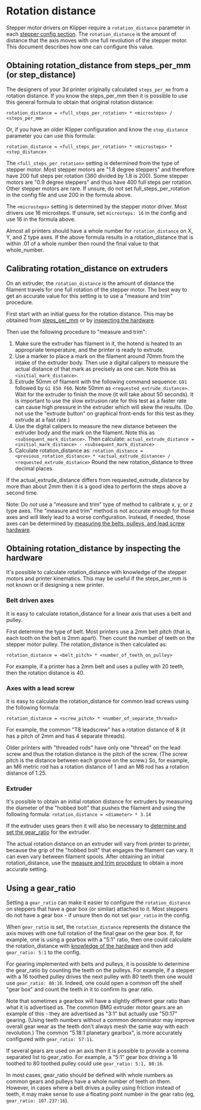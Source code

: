 # Rotation distance

Stepper motor drivers on Klipper require a `rotation_distance`
parameter in each
[stepper config section](Config_Reference.md#stepper). The
`rotation_distance` is the amount of distance that the axis moves with
one full revolution of the stepper motor. This document describes how
one can configure this value.

## Obtaining rotation_distance from steps_per_mm (or step_distance)

The designers of your 3d printer originally calculated `steps_per_mm`
from a rotation distance. If you know the steps_per_mm then it is
possible to use this general formula to obtain that original rotation
distance:
```
rotation_distance = <full_steps_per_rotation> * <microsteps> / <steps_per_mm>
```

Or, if you have an older Klipper configuration and know the
`step_distance` parameter you can use this formula:
```
rotation_distance = <full_steps_per_rotation> * <microsteps> * <step_distance>
```

The `<full_steps_per_rotation>` setting is determined from the type of
stepper motor. Most stepper motors are "1.8 degree steppers" and
therefore have 200 full steps per rotation (360 divided by 1.8 is
200). Some stepper motors are "0.9 degree steppers" and thus have 400
full steps per rotation. Other stepper motors are rare. If unsure, do
not set full_steps_per_rotation in the config file and use 200 in the
formula above.

The `<microsteps>` setting is determined by the stepper motor driver.
Most drivers use 16 microsteps. If unsure, set `microsteps: 16` in the
config and use 16 in the formula above.

Almost all printers should have a whole number for `rotation_distance`
on X, Y, and Z type axes. If the above formula results in a
rotation_distance that is within .01 of a whole number then round the
final value to that whole_number.

## Calibrating rotation_distance on extruders

On an extruder, the `rotation_distance` is the amount of distance the
filament travels for one full rotation of the stepper motor. The best
way to get an accurate value for this setting is to use a "measure and
trim" procedure.

First start with an initial guess for the rotation distance. This may
be obtained from
[steps_per_mm](#obtaining-rotation_distance-from-steps_per_mm-or-step_distance)
or by [inspecting the hardware](#extruder).

Then use the following procedure to "measure and trim":
1. Make sure the extruder has filament in it, the hotend is heated to
   an appropriate temperature, and the printer is ready to extrude.
2. Use a marker to place a mark on the filament around 70mm from the
   intake of the extruder body. Then use a digital calipers to measure
   the actual distance of that mark as precisely as one can. Note this
   as `<initial_mark_distance>`.
3. Extrude 50mm of filament with the following command sequence: `G91`
   followed by `G1 E50 F60`. Note 50mm as
   `<requested_extrude_distance>`. Wait for the extruder to finish the
   move (it will take about 50 seconds). It is important to use the
   slow extrusion rate for this test as a faster rate can cause high
   pressure in the extruder which will skew the results. (Do not use
   the "extrude button" on graphical front-ends for this test as they
   extrude at a fast rate.)
4. Use the digital calipers to measure the new distance between the
   extruder body and the mark on the filament. Note this as
   `<subsequent_mark_distance>`. Then calculate:
   `actual_extrude_distance = <initial_mark_distance> - <subsequent_mark_distance>`
5. Calculate rotation_distance as:
   `rotation_distance = <previous_rotation_distance> * <actual_extrude_distance> / <requested_extrude_distance>`
   Round the new rotation_distance to three decimal places.

If the actual_extrude_distance differs from requested_extrude_distance
by more than about 2mm then it is a good idea to perform the steps
above a second time.

Note: Do *not* use a "measure and trim" type of method to calibrate x,
y, or z type axes. The "measure and trim" method is not accurate
enough for those axes and will likely lead to a worse configuration.
Instead, if needed, those axes can be determined by
[measuring the belts, pulleys, and lead screw hardware](#obtaining-rotation_distance-by-inspecting-the-hardware).

## Obtaining rotation_distance by inspecting the hardware

It's possible to calculate rotation_distance with knowledge of the
stepper motors and printer kinematics. This may be useful if the
steps_per_mm is not known or if designing a new printer.

### Belt driven axes

It is easy to calculate rotation_distance for a linear axis that uses
a belt and pulley.

First determine the type of belt. Most printers use a 2mm belt pitch
(that is, each tooth on the belt is 2mm apart). Then count the number
of teeth on the stepper motor pulley. The rotation_distance is then
calculated as:
```
rotation_distance = <belt_pitch> * <number_of_teeth_on_pulley>
```

For example, if a printer has a 2mm belt and uses a pulley with 20
teeth, then the rotation distance is 40.

### Axes with a lead screw

It is easy to calculate the rotation_distance for common lead screws
using the following formula:
```
rotation_distance = <screw_pitch> * <number_of_separate_threads>
```

For example, the common "T8 leadscrew" has a rotation distance of 8
(it has a pitch of 2mm and has 4 separate threads).

Older printers with "threaded rods" have only one "thread" on the lead
screw and thus the rotation distance is the pitch of the screw. (The
screw pitch is the distance between each groove on the screw.) So, for
example, an M6 metric rod has a rotation distance of 1 and an M8 rod
has a rotation distance of 1.25.

### Extruder

It's possible to obtain an initial rotation distance for extruders by
measuring the diameter of the "hobbed bolt" that pushes the filament
and using the following formula: `rotation_distance = <diameter> * 3.14`

If the extruder uses gears then it will also be necessary to
[determine and set the gear_ratio](#using-a-gear_ratio) for the
extruder.

The actual rotation distance on an extruder will vary from printer to
printer, because the grip of the "hobbed bolt" that engages the
filament can vary. It can even vary between filament spools. After
obtaining an initial rotation_distance, use the
[measure and trim procedure](#calibrating-rotation_distance-on-extruders)
to obtain a more accurate setting.

## Using a gear_ratio

Setting a `gear_ratio` can make it easier to configure the
`rotation_distance` on steppers that have a gear box (or similar)
attached to it. Most steppers do not have a gear box - if unsure then
do not set `gear_ratio` in the config.

When `gear_ratio` is set, the `rotation_distance` represents the
distance the axis moves with one full rotation of the final gear on
the gear box. If, for example, one is using a gearbox with a "5:1"
ratio, then one could calculate the rotation_distance with
[knowledge of the hardware](#obtaining-rotation_distance-by-inspecting-the-hardware)
and then add `gear_ratio: 5:1` to the config.

For gearing implemented with belts and pulleys, it is possible to
determine the gear_ratio by counting the teeth on the pulleys. For
example, if a stepper with a 16 toothed pulley drives the next pulley
with 80 teeth then one would use `gear_ratio: 80:16`. Indeed, one
could open a common off the shelf "gear box" and count the teeth in it
to confirm its gear ratio.

Note that sometimes a gearbox will have a slightly different gear
ratio than what it is advertised as. The common BMG extruder motor
gears are an example of this - they are advertised as "3:1" but
actually use "50:17" gearing. (Using teeth numbers without a common
denominator may improve overall gear wear as the teeth don't always
mesh the same way with each revolution.) The common "5.18:1 planetary
gearbox", is more accurately configured with `gear_ratio: 57:11`.

If several gears are used on an axis then it is possible to provide a
comma separated list to gear_ratio. For example, a "5:1" gear box
driving a 16 toothed to 80 toothed pulley could use
`gear_ratio: 5:1, 80:16`.

In most cases, gear_ratio should be defined with whole numbers as
common gears and pulleys have a whole number of teeth on them.
However, in cases where a belt drives a pulley using friction instead
of teeth, it may make sense to use a floating point number in the gear
ratio (eg, `gear_ratio: 107.237:16`).
